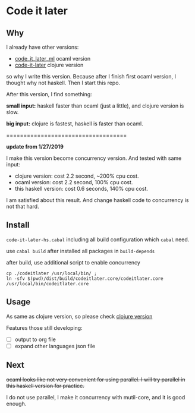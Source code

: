 # Code it later #

## Why ##

I already have other versions:

+ [code_it_later_ml](https://github.com/ccqpein/code_it_later_ml) ocaml version
+ [code-it-later](https://github.com/ccqpein/code-it-later) clojure version

so why I write this version. Because after I finish first ocaml version, I thought why not haskell. Then I start this repo. 

After this version, I find something:

**small input:**
haskell faster than ocaml (just a little), and clojure version is slow. 

**big input:**
clojure is fastest, haskell is faster than ocaml.

===================================

**update from 1/27/2019**

I make this version become concurrency version. And tested with same input:

* clojure version: cost 2.2 second, ~200% cpu cost.
* ocaml version: cost 2.2 second, 100% cpu cost.
* this haskell version: cost 0.6 seconds, 140% cpu cost.

I am satisfied about this result. And change haskell code to concurrency is not that hard.

## Install ##

`code-it-later-hs.cabal` including all build configuration which `cabal` need.

use `cabal build` after installed all packages in `build-depends`

after build, use additional script to enable concurrency

```shell
cp ./codeitlater /usr/local/bin/ ;
ln -sfv $(pwd)/dist/build/codeitlater.core/codeitlater.core /usr/local/bin/codeitlater.core
```

## Usage ##

As same as clojure version, so please check [clojure version](https://github.com/ccqpein/code-it-later)

Features those still developing:

- [ ] output to org file
- [ ] expand other languages json file

## Next ##

~~ocaml looks like not very convenient for using parallel. I will try parallel in this haskell version for practice.~~

I do not use parallel, I make it concurrency with mutil-core, and it is good enough. 
